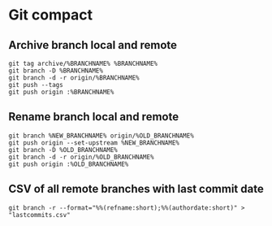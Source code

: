 # Git compact

## Archive branch local and remote
  
	git tag archive/%BRANCHNAME% %BRANCHNAME%
	git branch -D %BRANCHNAME%
	git branch -d -r origin/%BRANCHNAME%
	git push --tags
	git push origin :%BRANCHNAME%

## Rename branch local and remote

	git branch %NEW_BRANCHNAME% origin/%OLD_BRANCHNAME%
	git push origin --set-upstream %NEW_BRANCHNAME%
	git branch -D %OLD_BRANCHNAME%
	git branch -d -r origin/%OLD_BRANCHNAME%
	git push origin :%OLD_BRANCHNAME%

## CSV of all remote branches with last commit date

	git branch -r --format="%%(refname:short);%%(authordate:short)" > "lastcommits.csv"